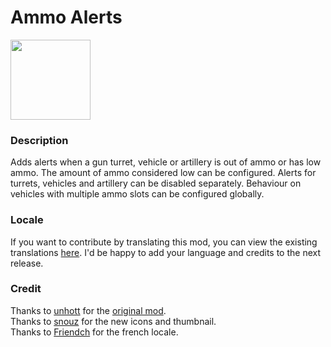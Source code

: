 # Ammo Alerts
<img src=https://raw.githubusercontent.com/Wyrrrd/Gun_Turret_Alerts/master/thumbnail.png width="128" height="128">

### Description
Adds alerts when a gun turret, vehicle or artillery is out of ammo or has low ammo. The amount of ammo considered low can be configured. Alerts for turrets, vehicles and artillery can be disabled separately. Behaviour on vehicles with multiple ammo slots can be configured globally.

### Locale
If you want to contribute by translating this mod, you can view the existing translations [here](https://github.com/Wyrrrd/Gun_Turret_Alerts/tree/master/locale). I'd be happy to add your language and credits to the next release.

### Credit
Thanks to [unhott](https://mods.factorio.com/user/unhott) for the [original mod](https://mods.factorio.com/mod/GunTurretAlerts).  
Thanks to [snouz](https://mods.factorio.com/user/snouz) for the new icons and thumbnail.  
Thanks to [Friendch](https://mods.factorio.com/user/Friendch) for the french locale.
